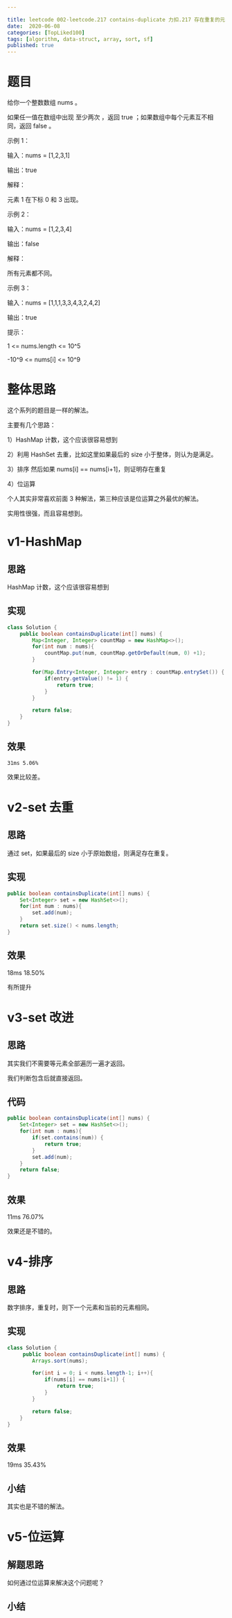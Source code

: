 ```yaml
---

title: leetcode 002-leetcode.217 contains-duplicate 力扣.217 存在重复的元素
date:  2020-06-08
categories: [TopLiked100]
tags: [algorithm, data-struct, array, sort, sf]
published: true
---
```



# 题目

给你一个整数数组 nums 。

如果任一值在数组中出现 至少两次 ，返回 true ；如果数组中每个元素互不相同，返回 false 。

示例 1：

输入：nums = [1,2,3,1]

输出：true

解释：

元素 1 在下标 0 和 3 出现。

示例 2：

输入：nums = [1,2,3,4]

输出：false

解释：

所有元素都不同。

示例 3：

输入：nums = [1,1,1,3,3,4,3,2,4,2]

输出：true

提示：

1 <= nums.length <= 10^5

-10^9 <= nums[i] <= 10^9

# 整体思路

这个系列的题目是一样的解法。

主要有几个思路：

1）HashMap 计数，这个应该很容易想到

2）利用 HashSet 去重，比如这里如果最后的 size 小于整体，则认为是满足。

3）排序 然后如果 nums[i] == nums[i+1]，则证明存在重复

4）位运算

个人其实非常喜欢前面 3 种解法，第三种应该是位运算之外最优的解法。

实用性很强，而且容易想到。

# v1-HashMap

## 思路

HashMap 计数，这个应该很容易想到

## 实现

```java
class Solution {
    public boolean containsDuplicate(int[] nums) {
        Map<Integer, Integer> countMap = new HashMap<>();
        for(int num : nums){
            countMap.put(num, countMap.getOrDefault(num, 0) +1);
        }

        for(Map.Entry<Integer, Integer> entry : countMap.entrySet()) {
            if(entry.getValue() != 1) {
                return true;
            }
        }

        return false;
    }
}
```

## 效果

```
31ms 5.06%
```

效果比较差。

# v2-set 去重

## 思路

通过 set，如果最后的 size 小于原始数组，则满足存在重复。

## 实现

```java
public boolean containsDuplicate(int[] nums) {
    Set<Integer> set = new HashSet<>();
    for(int num : nums){
        set.add(num);
    }
    return set.size() < nums.length;
}
```

## 效果

18ms 18.50%

有所提升

# v3-set 改进

## 思路

其实我们不需要等元素全部遍历一遍才返回。

我们判断包含后就直接返回。

## 代码

```java
public boolean containsDuplicate(int[] nums) {
    Set<Integer> set = new HashSet<>();
    for(int num : nums){
        if(set.contains(num)) {
            return true;
        }
        set.add(num);
    }
    return false;
}
```

## 效果

11ms 76.07%

效果还是不错的。

# v4-排序

## 思路

数字排序，重复时，则下一个元素和当前的元素相同。

## 实现

```java
class Solution {
     public boolean containsDuplicate(int[] nums) {
        Arrays.sort(nums);

        for(int i = 0; i < nums.length-1; i++){
            if(nums[i] == nums[i+1]) {
                return true;
            }
        }

        return false;
    }
}
```

## 效果 

19ms 35.43%

## 小结

其实也是不错的解法。

# v5-位运算

## 解题思路

如何通过位运算来解决这个问题呢？






## 小结


